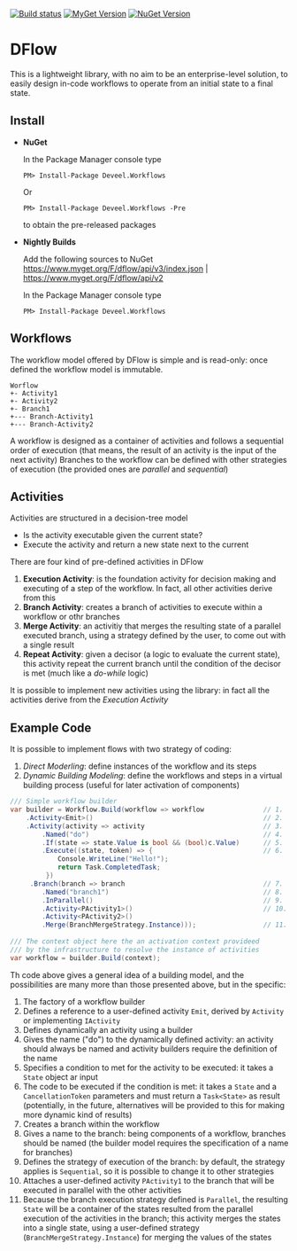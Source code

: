 [![Build status](https://ci.appveyor.com/api/projects/status/7rqkmoa5ij5hm2an?svg=true)](https://ci.appveyor.com/project/Deveel/dflow) [![MyGet Version](https://img.shields.io/myget/dflow/v/Deveel.Workflows.svg?label=DFlow+at+MyGet)](https://www.myget.org/feed/dflow/package/nuget/Deveel.Workflows) [![NuGet Version](https://img.shields.io/nuget/v/Deveel.Workflows.svg?label=DFlow+at+NuGet)](https://www.nuget.org/packages/Deveel.Workflows)

# DFlow

This is a lightweight library, with no aim to be an enterprise-level solution, to easily design in-code workflows to operate from an initial state to a final state.

## Install

- **NuGet**
    
    In the Package Manager console type
    
    ```
    PM> Install-Package Deveel.Workflows
    ```
    Or 
    
    ```
    PM> Install-Package Deveel.Workflows -Pre
    ```
    
    to obtain the pre-released packages
    
- **Nightly Builds**

    Add the following sources to NuGet
    https://www.myget.org/F/dflow/api/v3/index.json | https://www.myget.org/F/dflow/api/v2

    In the Package Manager console type

    ```
    PM> Install-Package Deveel.Workflows
    ```

## Workflows

The workflow model offered by DFlow is simple and is read-only: once defined the workflow model is immutable.

```
Worflow
+- Activity1
+- Activity2
+- Branch1
+--- Branch-Activity1
+--- Branch-Activity2
```

A workflow is designed as a container of activities and follows a sequential order of execution (that means, the result of an activity is the input of the next activity)
Branches to the workflow can be defined with other strategies of execution (the provided ones are _parallel_ and _sequential_)

## Activities

Activities are structured in a decision-tree model

* Is the activity executable given the current state?
* Execute the activity and return a new state next to the current

There are four kind of pre-defined activities in DFlow

1. **Execution Activity**: is the foundation activity for decision making and executing of a step of the workflow. In fact, all other activities derive from this
2. **Branch Activity**: creates a branch of activities to execute within a workflow or othr branches
3. **Merge Activity**: an activitiy that merges the resulting state of a parallel executed branch, using a strategy defined by the user, to come out with a single result
4. **Repeat Activity**: given a decisor (a logic to evaluate the current state), this activity repeat the current branch until the condition of the decisor is met (much like a _do-while_ logic)

It is possible to implement new activities using the library: in fact all the activities derive from the _Execution Activity_

## Example Code

It is possible to implement flows with two strategy of coding:

1. _Direct Moderling_: define instances of the workflow and its steps
2. _Dynamic Building Modeling_: define the workflows and steps in a virtual building process (useful for later activation of components)

``` csharp
/// Simple workflow builder
var builder = Workflow.Build(workflow => workflow               // 1.
    .Activity<Emit>()                                           // 2.
    .Activity(activity => activity                              // 3.
        .Named("do")                                            // 4.
        .If(state => state.Value is bool && (bool)c.Value)      // 5.
        .Execute((state, token) => {                            // 6.
            Console.WriteLine("Hello!"); 
            return Task.CompletedTask;
         })
     .Branch(branch => branch                                   // 7.
        .Named("branch1")                                       // 8.
        .InParallel()                                           // 9.
        .Activity<PActivity1>()                                 // 10.
        .Activity<PActivity2>()
        .Merge(BranchMergeStrategy.Instance)));                 // 11.
        
/// The context object here the an activation context provideed 
/// by the infrastructure to resolve the instance of activities
var workflow = builder.Build(context);
```

Th code above gives a general idea of a building model, and the possibilities are many more than those presented above, but in the specific:

1. The factory of a workflow builder
2. Defines a reference to a user-defined activity `Emit`, derived by `Activity` or implementing `IActivity`
3. Defines dynamically an activity using a builder
4. Gives the name ("do") to the dynamically defined activity: an activity should always be named and activity builders require the definition of the name
5. Specifies a condition to met for the activity to be executed: it takes a `State` object ar input
6. The code to be executed if the condition is met: it takes a `State` and a `CancellationToken` parameters and must return a `Task<State>` as result (potentially, in the future, alternatives will be provided to this for making more dynamic kind of results)
7. Creates a branch within the workflow
8. Gives a name to the branch: being components of a workflow, branches should be named (the builder model requires the specification of a name for branches)
9. Defines the strategy of execution of the branch: by default, the strategy applies is `Sequential`, so it is possible to change it to other strategies
10. Attaches a user-defined activity `PActivity1` to the branch that will be executed in parallel with the other activities
11. Because the branch execution strategy defined is `Parallel`, the resulting `State` will be a container of the states resulted from the parallel execution of the activities in the branch; this activity merges the states into a single state, using a user-defined strategy (`BranchMergeStrategy.Instance`) for merging the values of the states
